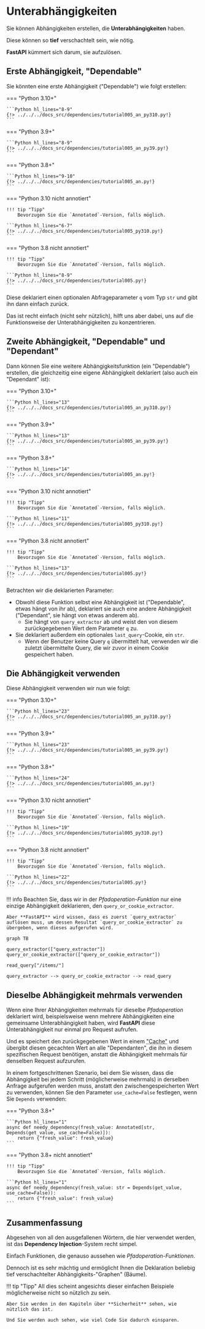 # Unterabhängigkeiten

Sie können Abhängigkeiten erstellen, die **Unterabhängigkeiten** haben.

Diese können so **tief** verschachtelt sein, wie nötig.

**FastAPI** kümmert sich darum, sie aufzulösen.

## Erste Abhängigkeit, "Dependable"

Sie könnten eine erste Abhängigkeit ("Dependable") wie folgt erstellen:

=== "Python 3.10+"

    ```Python hl_lines="8-9"
    {!> ../../../docs_src/dependencies/tutorial005_an_py310.py!}
    ```

=== "Python 3.9+"

    ```Python hl_lines="8-9"
    {!> ../../../docs_src/dependencies/tutorial005_an_py39.py!}
    ```

=== "Python 3.8+"

    ```Python hl_lines="9-10"
    {!> ../../../docs_src/dependencies/tutorial005_an.py!}
    ```

=== "Python 3.10 nicht annotiert"

    !!! tip "Tipp"
        Bevorzugen Sie die `Annotated`-Version, falls möglich.

    ```Python hl_lines="6-7"
    {!> ../../../docs_src/dependencies/tutorial005_py310.py!}
    ```

=== "Python 3.8 nicht annotiert"

    !!! tip "Tipp"
        Bevorzugen Sie die `Annotated`-Version, falls möglich.

    ```Python hl_lines="8-9"
    {!> ../../../docs_src/dependencies/tutorial005.py!}
    ```

Diese deklariert einen optionalen Abfrageparameter `q` vom Typ `str` und gibt ihn dann einfach zurück.

Das ist recht einfach (nicht sehr nützlich), hilft uns aber dabei, uns auf die Funktionsweise der Unterabhängigkeiten zu konzentrieren.

## Zweite Abhängigkeit, "Dependable" und "Dependant"

Dann können Sie eine weitere Abhängigkeitsfunktion (ein "Dependable") erstellen, die gleichzeitig eine eigene Abhängigkeit deklariert (also auch ein "Dependant" ist):

=== "Python 3.10+"

    ```Python hl_lines="13"
    {!> ../../../docs_src/dependencies/tutorial005_an_py310.py!}
    ```

=== "Python 3.9+"

    ```Python hl_lines="13"
    {!> ../../../docs_src/dependencies/tutorial005_an_py39.py!}
    ```

=== "Python 3.8+"

    ```Python hl_lines="14"
    {!> ../../../docs_src/dependencies/tutorial005_an.py!}
    ```

=== "Python 3.10 nicht annotiert"

    !!! tip "Tipp"
        Bevorzugen Sie die `Annotated`-Version, falls möglich.

    ```Python hl_lines="11"
    {!> ../../../docs_src/dependencies/tutorial005_py310.py!}
    ```

=== "Python 3.8 nicht annotiert"

    !!! tip "Tipp"
        Bevorzugen Sie die `Annotated`-Version, falls möglich.

    ```Python hl_lines="13"
    {!> ../../../docs_src/dependencies/tutorial005.py!}
    ```

Betrachten wir die deklarierten Parameter:

* Obwohl diese Funktion selbst eine Abhängigkeit ist ("Dependable", etwas hängt von ihr ab), deklariert sie auch eine andere Abhängigkeit ("Dependant", sie hängt von etwas anderem ab).
    * Sie hängt von `query_extractor` ab und weist den von diesem zurückgegebenen Wert dem Parameter `q` zu.
* Sie deklariert außerdem ein optionales `last_query`-Cookie, ein `str`.
    * Wenn der Benutzer keine Query `q` übermittelt hat, verwenden wir die zuletzt übermittelte Query, die wir zuvor in einem Cookie gespeichert haben.

## Die Abhängigkeit verwenden

Diese Abhängigkeit verwenden wir nun wie folgt:

=== "Python 3.10+"

    ```Python hl_lines="23"
    {!> ../../../docs_src/dependencies/tutorial005_an_py310.py!}
    ```

=== "Python 3.9+"

    ```Python hl_lines="23"
    {!> ../../../docs_src/dependencies/tutorial005_an_py39.py!}
    ```

=== "Python 3.8+"

    ```Python hl_lines="24"
    {!> ../../../docs_src/dependencies/tutorial005_an.py!}
    ```

=== "Python 3.10 nicht annotiert"

    !!! tip "Tipp"
        Bevorzugen Sie die `Annotated`-Version, falls möglich.

    ```Python hl_lines="19"
    {!> ../../../docs_src/dependencies/tutorial005_py310.py!}
    ```

=== "Python 3.8 nicht annotiert"

    !!! tip "Tipp"
        Bevorzugen Sie die `Annotated`-Version, falls möglich.

    ```Python hl_lines="22"
    {!> ../../../docs_src/dependencies/tutorial005.py!}
    ```

!!! info
    Beachten Sie, dass wir in der *Pfadoperation-Funktion* nur eine einzige Abhängigkeit deklarieren, den `query_or_cookie_extractor`.

    Aber **FastAPI** wird wissen, dass es zuerst `query_extractor` auflösen muss, um dessen Resultat `query_or_cookie_extractor` zu übergeben, wenn dieses aufgerufen wird.

```mermaid
graph TB

query_extractor(["query_extractor"])
query_or_cookie_extractor(["query_or_cookie_extractor"])

read_query["/items/"]

query_extractor --> query_or_cookie_extractor --> read_query
```

## Dieselbe Abhängigkeit mehrmals verwenden

Wenn eine Ihrer Abhängigkeiten mehrmals für dieselbe *Pfadoperation* deklariert wird, beispielsweise wenn mehrere Abhängigkeiten eine gemeinsame Unterabhängigkeit haben, wird **FastAPI** diese Unterabhängigkeit nur einmal pro Request aufrufen.

Und es speichert den zurückgegebenen Wert in einem <abbr title="Mechanismus, der bereits berechnete/generierte Werte zwischenspeichert, um sie später wiederzuverwenden, anstatt sie erneut zu berechnen.">"Cache"</abbr> und übergibt diesen gecachten Wert an alle "Dependanten", die ihn in diesem spezifischen Request benötigen, anstatt die Abhängigkeit mehrmals für denselben Request aufzurufen.

In einem fortgeschrittenen Szenario, bei dem Sie wissen, dass die Abhängigkeit bei jedem Schritt (möglicherweise mehrmals) in derselben Anfrage aufgerufen werden muss, anstatt den zwischengespeicherten Wert zu verwenden, können Sie den Parameter `use_cache=False` festlegen, wenn Sie `Depends` verwenden:

=== "Python 3.8+"

    ```Python hl_lines="1"
    async def needy_dependency(fresh_value: Annotated[str, Depends(get_value, use_cache=False)]):
        return {"fresh_value": fresh_value}
    ```

=== "Python 3.8+ nicht annotiert"

    !!! tip "Tipp"
        Bevorzugen Sie die `Annotated`-Version, falls möglich.

    ```Python hl_lines="1"
    async def needy_dependency(fresh_value: str = Depends(get_value, use_cache=False)):
        return {"fresh_value": fresh_value}
    ```

## Zusammenfassung

Abgesehen von all den ausgefallenen Wörtern, die hier verwendet werden, ist das **Dependency Injection**-System recht simpel.

Einfach Funktionen, die genauso aussehen wie *Pfadoperation-Funktionen*.

Dennoch ist es sehr mächtig und ermöglicht Ihnen die Deklaration beliebig tief verschachtelter Abhängigkeits-"Graphen" (Bäume).

!!! tip "Tipp"
    All dies scheint angesichts dieser einfachen Beispiele möglicherweise nicht so nützlich zu sein.

    Aber Sie werden in den Kapiteln über **Sicherheit** sehen, wie nützlich das ist.

    Und Sie werden auch sehen, wie viel Code Sie dadurch einsparen.
